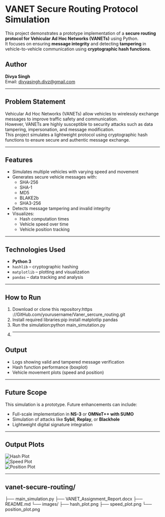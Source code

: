 # VANET Secure Routing Protocol Simulation

This project demonstrates a prototype implementation of a **secure routing protocol for Vehicular Ad Hoc Networks (VANETs)** using Python.  
It focuses on ensuring **message integrity** and detecting **tampering** in vehicle-to-vehicle communication using **cryptographic hash functions**.

## Author
**Divya Singh**  
Email: divyasingh.divz@gmail.com

---

## Problem Statement
Vehicular Ad Hoc Networks (VANETs) allow vehicles to wirelessly exchange messages to improve traffic safety and communication.  
However, VANETs are highly susceptible to security attacks such as data tampering, impersonation, and message modification.  
This project simulates a lightweight protocol using cryptographic hash functions to ensure secure and authentic message exchange.

---

## Features
- Simulates multiple vehicles with varying speed and movement
- Generates secure vehicle messages with:
  - SHA-256
  - SHA-1
  - MD5
  - BLAKE2b
  - SHA3-256
- Detects message tampering and invalid integrity
- Visualizes:
  - Hash computation times
  - Vehicle speed over time
  - Vehicle position tracking

---

## Technologies Used
- **Python 3**
- `hashlib` – cryptographic hashing
- `matplotlib` – plotting and visualization
- `pandas` – data tracking and analysis

---

## How to Run

1. Download or clone this repository:https ://GitHub.com/yourusername/Vaner_sercure_routing.git
2.  Install required libraries:pip install matplotlip pandas
3. Run the simulation:python main_simutation.py
4.  ---

## Output

- Logs showing valid and tampered message verification
- Hash function performance (boxplot)
- Vehicle movement plots (speed and position)

---

## Future Scope

This simulation is a prototype. Future enhancements can include:
- Full-scale implementation in **NS-3** or **OMNeT++ with SUMO**
- Simulation of attacks like **Sybil**, **Replay**, or **Blackhole**
- Lightweight digital signature integration

---
## Output Plots

![Hash Plot](images/hash_plot.png)  
![Speed Plot](images/speed_plot.png)  
![Position Plot](images/position_plot.png)

---

## vanet-secure-routing/
├── main_simulation.py
├── VANET_Assignment_Report.docx
├── README.md
└── images/
    ├── hash_plot.png
    ├── speed_plot.png
    └── position_plot.png
    
